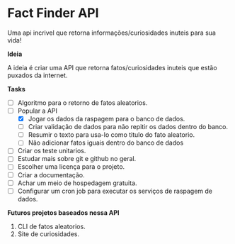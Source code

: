 # Fact Finder API

Uma api incrivel que retorna informações/curiosidades inuteis para sua vida!

**Ideia**

A ideia é criar uma API que retorna fatos/curiosidades inuteis que estão 
puxados da internet.

**Tasks**

- [ ] Algoritmo para o retorno de fatos aleatorios.
- [ ] Popular a API
  - [X] Jogar os dados da raspagem para o banco de dados.
  - [ ] Criar validação de dados para não repitir os dados dentro do banco.
  - [ ] Resumir o texto para usa-lo como titulo do fato aleatorio.
  - [ ] Não adicionar fatos iguais dentro do banco de dados
- [ ] Criar os teste unitarios.
- [ ] Estudar mais sobre git e github no geral.
- [ ] Escolher uma licença para o projeto.
- [ ] Criar a documentação.
- [ ] Achar um meio de hospedagem gratuita.
- [ ] Configurar um cron job para executar os serviços de raspagem de dados.

**Futuros projetos baseados nessa API**
1. CLI de fatos aleatorios.
2. Site de curiosidades.